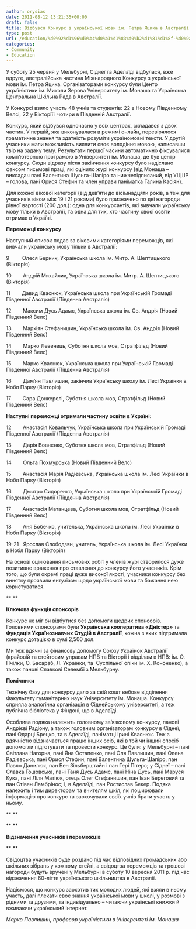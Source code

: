 ```yaml
---
author: orysias
date: 2011-08-12 13:21:35+00:00
draft: false
title: Відбувся Конкурс з української мови ім. Петра Яцика в Австралії
type: post
url: /education/%d0%92%d1%96%d0%b4%d0%b1%d1%83%d0%b2%d1%81%d1%8f-%d0%9a%d0%be%d0%bd%d0%ba%d1%83%d1%80%d1%81-%d0%b7-%d1%83%d0%ba%d1%80%d0%b0%d1%97%d0%bd%d1%81%d1%8c%d0%ba%d0%be%d1%97-%d0%bc%d0%be%d0%b2%d0%b8-%d1%96/
categories:
- Community
- Education
---
```


У суботу 25 червня у Мельбурні, Сіднеї та Аделаїді відбулася, вже вдруге, австралійська частина Міжнародного Конкурсу з української мови ім. Петра Яцика. Організаторами конкурсу були Центр україністики ім. Миколи Зерова Університету ім. Монаша та Українська Центральна Шкільна Рада в Австралії.

У Конкурсі взяло участь 48 учнів та студентів: 22 в Новому Південному Велсі, 22 у Вікторії і чотири в Південній Австралії.

Конкурс, який відбувся одночасно у всіх центрах, складався з двох частин. У першій, яка виконувалася в режимі онлайн, перевірялося граматичне знання та здатність розуміти україномовні тексти. У другій учасники мали можливість виявити своє володіння мовою, написавши твір на задану тему. Результати першої часини автоматично фіксувалися комп’ютерною програмою в Університеті ім. Монаша, де був центр конкурсу. Сюди відразу після закінчення конкурсу було надіслано факсом письмові праці, які оцінило журі конкурсу (від Монаша – викладач пані Валентина Шульга-Шапіро та нижчепідписаний, від УЦШР – голова, пані Орися Стефин та член управи паніматка Галина Касіян).

Для кожної вікової категорії (від дев’яти до вісімнадцяти років, а теж для учасників віком між 19 і 21 роками) було призначено по дві нагороди рівної вартості (200 дол.): одна для конкурсантів, які вивчали українську мову тільки в Австралії, та одна для тих, хто частину своєї освіти отримав в Україні.

**Переможці конкурсу**

Наступний список подає за віковими категоріями переможців, які вивчали українську мову тільки в Австралії:

9         Олеся Берник, Українська школа ім. Митр. А. Шептицького (Вікторія)

10        Андрій Михайлик, Українська школа ім. Митр. А. Шептицького (Вікторія)

11        Давид Кваснюк, Українська школа при Українській Громаді Південної Австралії (Південна Австралія)

12        Максим Дусь Адамс, Українська школа ім. Св. Андрія (Новий Південний Велс)

13        Маркіян Стефанишин, Українська школа ім. Св. Андрія (Новий Південний Велс)

14        Марко Левенець, Суботня школа мов, Стратфільд (Новий Південний Велс)

15        Марко Кваснюк, Українська школа при Українській Громаді Південної Австралії (Південна Австралія)

16        Дам’ян Павлишин, закінчив Українську школу ім. Лесі Українки в Нобл Парку (Вікторія)

17        Сара Донкерслі, Суботня школа мов, Стратфільд (Новий Південний Велс)

**Наступні переможці отримали частину освіти в Україні:**

12        Анастасія Ковальчук, Українська школа при Українській Громаді Південної Австралії (Південна Австралія)

13        Дарія Вовненко, Суботня школа мов, Стратфільд (Новий Південний Велс)

14        Ольга Похмурська (Новий Південний Велс)

15        Анастасія Марія Радієвська, Українська школа ім. Лесі Українки в Нобл Парку (Вікторія)

16        Дмитро Сидоренко, Українська школа при Українській Громаді Південної Австралії (Південна Австралія)

17        Анастасія Матанцева, Суботня школа мов, Стратфільд (Новий Південний Велс)

18        Аня Бобечко, учителька, Українська школа ім. Лесі Українки в Нобл Парку (Вікторія)

19-21   Ярослав Слободзян, учитель, Українська школа ім. Лесі Українки в Нобл Парку (Вікторія)

На основі оцінювання письмових робіт у членів журі створилося дуже позитивне враження про ставлення до конкурсу його учасників. Крім того, що були окремі праці дуже високої якості, учасники конкурсу без винятку проявили ентузіазм щодо української мови та бажання нею користуватися.

** **

**Ключова функція спонсорів**

Конкурс не міг би відбутися без допомоги щедрих спонсорів. Головними спонсорами були **Українська кооператива «Дністер»** та **Фундація Українознавчих Студій в Австралії**, кожна з яких підтримала конкурс дотацією в сумі 2,500 дол.

Ми теж вдячні за фінансову допомогу Союзу Українок Австралії (крайовій та стейтовим управам НПВ та Вікторії і відділам в НПВ: ім. О. Пчілки, О. Басараб, Л. Українки, та  Суспільної опіки ім. Х. Кононенко), а також панові Славкові Селембі з Мельбурну.

**Помічники**

Технічну базу для конкурсу дало за свій кошт вебове відділення Факультету гуманітарних наук Університету ім. Монаша. Конкурсу сприяла аналогічна організація в Сіднейському університеті, а теж публічна бібліотека у Фіндоні, що в Аделаїді.

Особлива подяка належить головному зв’язковому конкурсу, панові Андрієві Радіону, а також головним організаторам конкурсу в Сіднеї, пані Одарці Брецко, та в Аделаїді, паніматці Ірині Кваснюк. Теж з вдячністю відзначається працю інших осіб, які в той чи інший спосіб допомогли підготувати та провести конкурс. Це були: у Мельбурні – пані Світлана Нагорна, пані Яна Остапенко, пані Оля Павлишин, пані Олена Радієвська, пані Орися Стефин, пані Валентина Шульга-Шапіро, пан Павло Данилюк, пан Бен Зільберштайн і пан Ґері Пітерс; у Сіднеї – пані Славка Гошовська, пані Таня Дусь Адамс, пані Ніна Дусь, пані Маруся Кука, пані Ліля Матіюк, отець Олег Стефанишин, пан Іван Береговий та пан Стівен Ламбрінос; і, в Аделаїді, пан Ростислав Бекер. Подяка належить і тим директорам та вчителям шкіл, які поширювали інформацію про конкурс та заохочували своїх учнів брати участь у ньому.

** **

** **

**Відзначення учасників і переможців**

** **

Свідоцтва учасників буде роздано під час відповідних громадських або шкільних зібрань у кожному стейті, а свідоцтва переможців та грошові нагороди будуть вручені у Мельбурні в суботу 10 вересня 2011 р. під час відзначення 60-ліття українського шкільництва в Австралії.

Надіємося, що конкурс заохотив тих молодих людей, які взяли в ньому участь, далі плекати своє знання української мови у школі, у розмові з рідними та друзями, та індивідуально – читаючи українські книжки й вживаючи український інтернет.


_Марко Павлишин, професор україністики в Університеті ім. Монаша_
